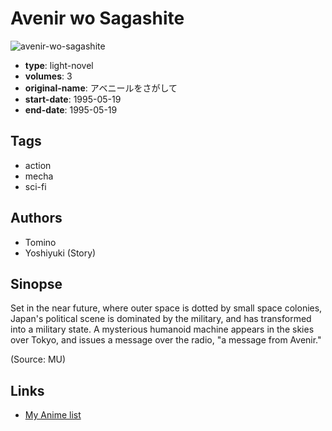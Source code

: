 # Avenir wo Sagashite

![avenir-wo-sagashite](https://cdn.myanimelist.net/images/manga/1/89355.jpg)

-   **type**: light-novel
-   **volumes**: 3
-   **original-name**: アベニールをさがして
-   **start-date**: 1995-05-19
-   **end-date**: 1995-05-19

## Tags

-   action
-   mecha
-   sci-fi

## Authors

-   Tomino
-   Yoshiyuki (Story)

## Sinopse

Set in the near future, where outer space is dotted by small space colonies, Japan's political scene is dominated by the military, and has transformed into a military state. A mysterious humanoid machine appears in the skies over Tokyo, and issues a message over the radio, "a message from Avenir."

(Source: MU)

## Links

-   [My Anime list](https://myanimelist.net/manga/49359/Avenir_wo_Sagashite)
